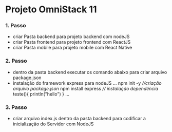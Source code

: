 # Projeto OmniStack 11

### 1. Passo

- criar Pasta backend para projeto backend com nodeJS
- criar Pasta frontend para projeto frontend com ReactJS
- criar Pasta mobile para projeto mobile com React Native

### 2. Passo

- dentro da pasta backend executar os comando abaixo para criar arquivo package.json
- instalação do framework express para nodeJS
  ...
  npm init -y _//criação arquivo package.json_
  npm install express _// instalação dependência_
  teste(){
  println("hello")
  }
  ...

### 3. Passo

- criar arquivo index.js dentro da pasta backend para codificar a inicialização do Servidor com NodeJS
